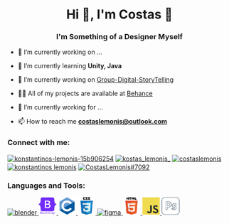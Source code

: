 <h1 align="center">Hi 👋, I'm Costas 🍋</h1>
<h3 align="center">I'm Something of a Designer Myself</h3>

- 🔭 I’m currently working on ...

- 🌱 I’m currently learning **Unity, Java**

- 🔭 I’m currently working on [Group-Digital-StoryTelling](https://github.com/Costas-Lemonis/Digital-Storytelling-Group-Assignment)

- 👨‍💻 All of my projects are available at [Behance](https://www.behance.net/costaslemonis)

- 🔭 I’m currently working for ...

- 📫 How to reach me **costaslemonis@outlook.com**

<h3 align="left">Connect with me:</h3>
<p align="left">
<a href="https://linkedin.com/in/konstantinos-lemonis-15b906254" target="blank"><img align="center" src="https://raw.githubusercontent.com/rahuldkjain/github-profile-readme-generator/master/src/images/icons/Social/linked-in-alt.svg" alt="konstantinos-lemonis-15b906254" height="30" width="40" /></a>
<a href="https://instagram.com/costaslemonis" target="blank"><img align="center" src="https://raw.githubusercontent.com/rahuldkjain/github-profile-readme-generator/master/src/images/icons/Social/instagram.svg" alt="kostas_lemonis_" height="30" width="40" /></a>
<a href="https://www.behance.net/costaslemonis" target="blank"><img align="center" src="https://raw.githubusercontent.com/rahuldkjain/github-profile-readme-generator/master/src/images/icons/Social/behance.svg" alt="costaslemonis" height="30" width="40" /></a>
<a href="https://www.youtube.com/channel/UCBZJGxrl1qRUHJtlrVDg4cA" target="blank"><img align="center" src="https://raw.githubusercontent.com/rahuldkjain/github-profile-readme-generator/master/src/images/icons/Social/youtube.svg" alt="konstantinos lemonis" height="30" width="40" /></a>
<a href="https://discord.gg/CostasLemonis#7092" target="blank"><img align="center" src="https://raw.githubusercontent.com/rahuldkjain/github-profile-readme-generator/master/src/images/icons/Social/discord.svg" alt="CostasLemonis#7092" height="30" width="40" /></a>
</p>

<h3 align="left">Languages and Tools:</h3>
<p align="left"> <a href="https://www.blender.org/" target="_blank" rel="noreferrer"> <img src="https://download.blender.org/branding/community/blender_community_badge_white.svg" alt="blender" width="40" height="40"/> </a> <a href="https://getbootstrap.com" target="_blank" rel="noreferrer"> <img src="https://raw.githubusercontent.com/devicons/devicon/master/icons/bootstrap/bootstrap-plain-wordmark.svg" alt="bootstrap" width="40" height="40"/> </a> <a href="https://www.cprogramming.com/" target="_blank" rel="noreferrer"> <img src="https://raw.githubusercontent.com/devicons/devicon/master/icons/c/c-original.svg" alt="c" width="40" height="40"/> </a> <a href="https://www.w3schools.com/css/" target="_blank" rel="noreferrer"> <img src="https://raw.githubusercontent.com/devicons/devicon/master/icons/css3/css3-original-wordmark.svg" alt="css3" width="40" height="40"/> </a> <a href="https://www.figma.com/" target="_blank" rel="noreferrer"> <img src="https://www.vectorlogo.zone/logos/figma/figma-icon.svg" alt="figma" width="40" height="40"/> </a> <a href="https://www.w3.org/html/" target="_blank" rel="noreferrer"> <img src="https://raw.githubusercontent.com/devicons/devicon/master/icons/html5/html5-original-wordmark.svg" alt="html5" width="40" height="40"/> </a> <a href="https://developer.mozilla.org/en-US/docs/Web/JavaScript" target="_blank" rel="noreferrer"> <img src="https://raw.githubusercontent.com/devicons/devicon/master/icons/javascript/javascript-original.svg" alt="javascript" width="40" height="40"/> </a> <a href="https://www.photoshop.com/en" target="_blank" rel="noreferrer"> <img src="https://raw.githubusercontent.com/devicons/devicon/master/icons/photoshop/photoshop-line.svg" alt="photoshop" width="40" height="40"/> </a> </p>


<!---
Costas-Lemonis/Costas-Lemonis is a ✨ special ✨ repository because its `README.md` (this file) appears on your GitHub profile.
You can click the Preview link to take a look at your changes.
--->
